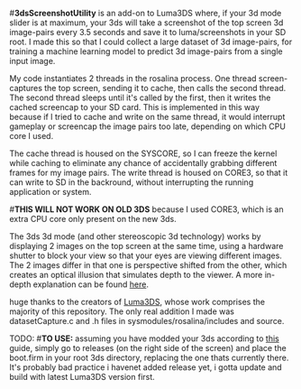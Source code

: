 #**3dsScreenshotUtility** is an add-on to Luma3DS where, if your 3d mode slider is at maximum, your 3ds will take a screenshot of the top screen 3d image-pairs every 3.5 seconds and save it to luma/screenshots in your SD root. I made this so that I could collect a large dataset of 3d image-pairs, for training a machine learning model to predict 3d image-pairs from a single input image.

My code instantiates 2 threads in the rosalina process. One thread screen-captures the top screen, sending it to cache, then calls the second thread. The second thread sleeps until it's called by the first, then it writes the cached screencap to your SD card. This is implemented in this way because if I tried to cache and write on the same thread, it would interrupt gameplay or screencap the image pairs too late, depending on which CPU core I used. 

The cache thread is housed on the SYSCORE, so I can freeze the kernel while caching to eliminate any chance of accidentally grabbing different frames for my image pairs. The write thread is housed on CORE3, so that it can write to SD in the backround, without interrupting the running application or system. 

#**THIS WILL NOT WORK ON OLD 3DS** because I used CORE3, which is an extra CPU core only present on the new 3ds.

The 3ds 3d mode (and other stereoscopic 3d technology) works by displaying 2 images on the top screen at the same time, using a hardware shutter to block your view so that your eyes are viewing different images. The 2 images differ in that one is perspective shifted from the other, which creates an optical illusion that simulates depth to the viewer. A more in-depth explanation can be found [here](https://gbatemp.net/threads/better-stereoscopic-3d-patches-cheat-codes-releases-development-and-discussion.625945/).

huge thanks to the creators of [Luma3DS](https://github.com/LumaTeam/Luma3DS), whose work comprises the majority of this repository. The only real addition I made was datasetCapture.c and .h files in sysmodules/rosalina/includes and source. 


TODO:
#**TO USE:** assuming you have modded your 3ds according to [this](https://3ds.hacks.guide/) guide, simply go to releases (on the right side of the screen) and place the boot.firm in your root 3ds directory, replacing the one thats currently there. It's probably bad practice 
i havenet added release yet, i gotta update and build with latest Luma3DS version first.
